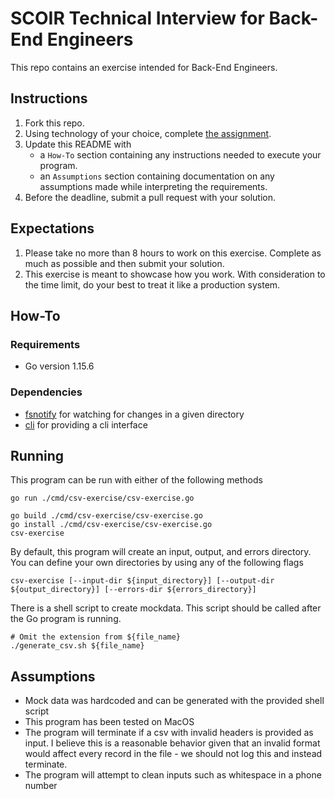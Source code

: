 # SCOIR Technical Interview for Back-End Engineers
This repo contains an exercise intended for Back-End Engineers.

## Instructions
1. Fork this repo.
1. Using technology of your choice, complete [the assignment](./Assignment.md).
1. Update this README with
    * a `How-To` section containing any instructions needed to execute your program.
    * an `Assumptions` section containing documentation on any assumptions made while interpreting the requirements.
1. Before the deadline, submit a pull request with your solution.

## Expectations
1. Please take no more than 8 hours to work on this exercise. Complete as much as possible and then submit your solution.
2. This exercise is meant to showcase how you work. With consideration to the time limit, do your best to treat it like a production system.

## How-To
### Requirements
- Go version 1.15.6
### Dependencies
- [fsnotify](github.com/fsnotify/fsnotify) for watching for changes in a given directory
- [cli](github.com/urfave/cli) for providing a cli interface
## Running
This program can be run with either of the following methods
```
go run ./cmd/csv-exercise/csv-exercise.go
```
```
go build ./cmd/csv-exercise/csv-exercise.go
go install ./cmd/csv-exercise/csv-exercise.go
csv-exercise
```

By default, this program will create an input, output, and errors directory.
You can define your own directories by using any of the following flags
```
csv-exercise [--input-dir ${input_directory}] [--output-dir ${output_directory}] [--errors-dir ${errors_directory}]
```

There is a shell script to create mockdata. This script should be called after the Go program is running.
```
# Omit the extension from ${file_name}
./generate_csv.sh ${file_name}
```
## Assumptions
- Mock data was hardcoded and can be generated with the provided shell script
- This program has been tested on MacOS
- The program will terminate if a csv with invalid headers is provided as input.
I believe this is a reasonable behavior given that an invalid format would affect
every record in the file - we should not log this and instead terminate.
- The program will attempt to clean inputs such as whitespace in a phone number